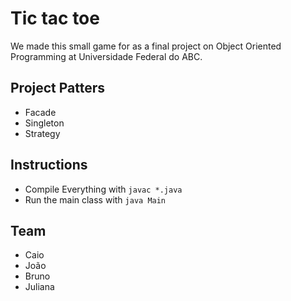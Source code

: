 # Tic tac toe

We made this small game for as a final project on Object Oriented Programming at Universidade Federal do ABC.

## Project Patters

- Facade
- Singleton
- Strategy

## Instructions

- Compile Everything with `javac *.java`
- Run the main class with `java Main`

## Team

- Caio
- João
- Bruno
- Juliana 

